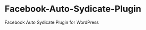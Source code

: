 Facebook-Auto-Sydicate-Plugin
=============================

Facebook Auto Sydicate Plugin for WordPress
